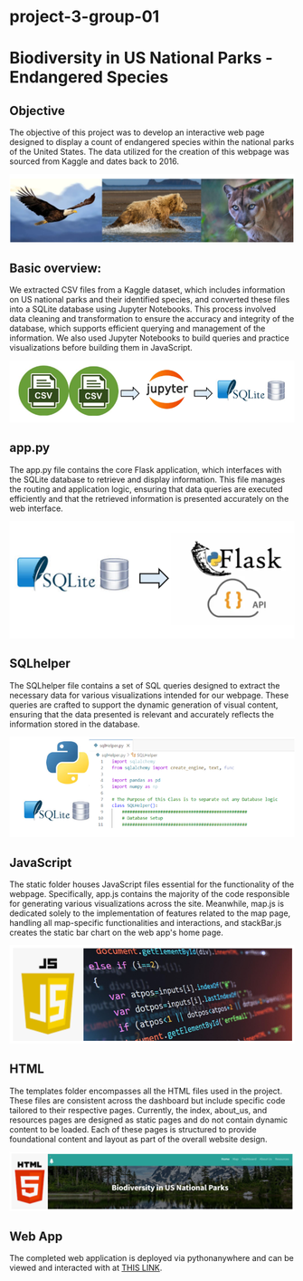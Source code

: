 # project-3-group-01
Biodiversity in US National Parks - Endangered Species
=========
Objective
----
The objective of this project was to develop an interactive web page designed to display a count of endangered species within the national parks of the United States. The data utilized for the creation of this webpage was sourced from Kaggle and dates back to 2016.

![alt text](./Images/animals.PNG)

Basic overview:
---
We extracted CSV files from a Kaggle dataset, which includes information on US national parks and their identified species, and converted these files into a SQLite database using Jupyter Notebooks. This process involved data cleaning and transformation to ensure the accuracy and integrity of the database, which supports efficient querying and management of the information. We also used Jupyter Notebooks to build queries and practice visualizations before building them in JavaScript.

![alt text](./Images/readme1.PNG)

app.py
---
The app.py file contains the core Flask application, which interfaces with the SQLite database to retrieve and display information. This file manages the routing and application logic, ensuring that data queries are executed efficiently and that the retrieved information is presented accurately on the web interface.

![alt text](./Images/readme2.PNG)

SQLhelper
---
The SQLhelper file contains a set of SQL queries designed to extract the necessary data for various visualizations intended for our webpage. These queries are crafted to support the dynamic generation of visual content, ensuring that the data presented is relevant and accurately reflects the information stored in the database.

![alt text](./Images/readme3-.PNG)

JavaScript
---
The static folder houses JavaScript files essential for the functionality of the webpage. Specifically, app.js contains the majority of the code responsible for generating various visualizations across the site. Meanwhile, map.js is dedicated solely to the implementation of features related to the map page, handling all map-specific functionalities and interactions, and stackBar.js creates the static bar chart on the web app's home page.

![alt text](./Images/readme4.PNG)

HTML
---
The templates folder encompasses all the HTML files used in the project. These files are consistent across the dashboard but include specific code tailored to their respective pages. Currently, the index, about_us, and resources pages are designed as static pages and do not contain dynamic content to be loaded. Each of these pages is structured to provide foundational content and layout as part of the overall website design.

![alt text](./Images/readme5.PNG)

Web App
---
The completed web application is deployed via pythonanywhere and can be viewed and interacted with at [THIS LINK](https://redrajah13.pythonanywhere.com/).
